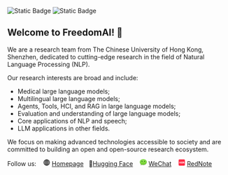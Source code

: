 ![Static Badge](https://img.shields.io/badge/Stars-10.2k-blue?style=social&logo=github)
![Static Badge](https://img.shields.io/badge/Forks-1.4k-blue?style=social&logo=github)

## Welcome to FreedomAI! 👋

We are a research team from The Chinese University of Hong Kong, Shenzhen, dedicated to cutting-edge research in the field of Natural Language Processing (NLP). 

Our research interests are broad and include:

- Medical large language models;
- Multilingual large language models;
- Agents, Tools, HCI, and RAG in large language models;
- Evaluation and understanding of large language models;
- Core applications of NLP and speech;
- LLM applications in other fields.

We focus on making advanced technologies accessible to society and are committed to building an open and open-source research ecosystem. 

 Follow us: &nbsp;&nbsp;  ![Homepage logo](./homepage-logo.jpg) [Homepage](https://freedomintelligence.github.io/) &nbsp;&nbsp;🤗[Hugging Face](https://huggingface.co/FreedomIntelligence) &nbsp;&nbsp; ![WeChat logo](./wechat.png) [WeChat]() &nbsp;&nbsp; ![RedNote logo](./xiaohongshu-logo.png) [RedNote](https://www.xiaohongshu.com/user/profile/683e7dcc000000001d009399) &nbsp;&nbsp;
